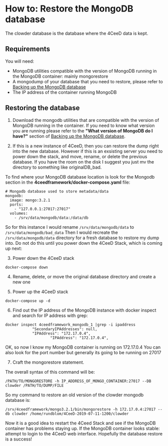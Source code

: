 How to: Restore the MongoDB database
====
The clowder database is the database where the 4CeeD data is kept.

## Requirements

You will need:
- MongoDB utilities compatible with the version of MongoDB running in the MongoDB container: mainly mongorestore
- A mongodump of your database that you need to restore, please refer to [Backing up the MongoDB database](mongodb_backup.md)
- The IP address of the container running MongoDB

## Restoring the database

1. Download the mongodb utilities that are compatible with the version of MongoDB running in the container.
If you need to know what version you are running please refer to the **"What version of MongoDB do I have?"** section of  [Backing up the MongoDB database](mongodb_backup.md).

2. If this is a new instance of 4CeeD, then you can restore the dump right into the new database. However if this is an exsisting server you need to power down the stack, and move, rename, or delete the previous database. If you have the room on the disk I suggest you just mv the directory to something like originalDB_bad. 

To find where your MongoDB database location is look for the Mongodb section in the **4ceedframework/docker-compose.yaml** file:

```
# Mongodb database used to store metadata/data
mongodb:
  image: mongo:3.2.1
  ports:
    - "127.0.0.1:27017:27017"
  volumes:
    - /srv/data/mongodb/data:/data/db
```

So for this instance I would rename `/srv/data/mongodb/data` to `/srv/data/mongodb/bad_data` 
Then I would recreate the `/srv/data/mongodb/data` directory for a fresh database to restore my dump into. Do not do this until you power down the 4CeeD Stack, which is coming up next:

3. Power down the 4CeeD stack
```
docker-compose down
```
4. Rename, delete, or move the original database directory and create a new one

5. Power up the 4CeeD stack
```
docker-compose up -d
```

6. Find out the IP address of the MongoDB instance with docker inspect and search for IP address with grep:

```
docker inspect 4ceedframework_mongodb_1 |grep -i ipaddress
            "SecondaryIPAddresses": null,
            "IPAddress": "172.17.0.4",
                    "IPAddress": "172.17.0.4",
```
OK, so now I know my MongoDB container is running on 172.17.0.4
You can also look for the port number but generally its going to be running on 27017

7. Craft the mongorestore statement.

The overall syntax of this command will be:

```
/PATH/TO/MONGORESTORE -h IP_ADDRESS_OF_MONGO_CONTAINER:27017 --DB clowder /PATH/TO/DUMP/FILE
```
So my command to restore an old version of the clowder mongodb database is:

```
/srv/4ceedframework/mongo3.2.1/bin/mongorestore -h 172.17.0.4:27017 --db clowder /home/rundblom/4CeeD-2019-07-11-1200/clowder
```
Now it is a good idea to restart the 4Ceed Stack and see if the MongoDB container has problems staying up.
If the MongoDB container looks stable: attempt to login to the 4CeeD web interface. Hopefully the database restore is a success!

